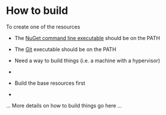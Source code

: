 # How to build

To create one of the resources

* The [NuGet command line executable]() should be on the PATH
* The [Git]() executable should be on the PATH

* Need a way to build things (i.e. a machine with a hypervisor)
*

* Build the base resources first
*

 ... More details on how to build things go here ...

